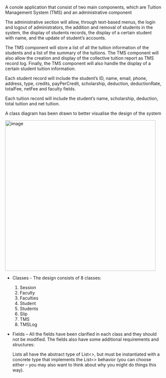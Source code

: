 A conole application that consist of two main components, which are Tuition Management System (TMS) and an administrative component

The  administrative  section  will  allow,  through  text-based  menus,  the  login  and  logout  of  administrators,  the 
addition and removal of students in the system, the display of students records, the display of a certain student 
with name, and the update of student’s accounts. 
 
The TMS component will store a list of all the tuition information of the students and a list of the summary of 
the tuitions. The TMS component will also allow the creation and display of the collective tuition report as TMS 
record log. Finally, the TMS component will also handle the display of a certain student tuition information. 
 
Each student record will include the student’s ID, name, email, phone, address, type, credits, payPerCredit, 
scholarship, deduction, deductionRate, totalFee, netFee and faculty fields. 
 
Each tuition record will include the student’s name, scholarship, deduction, total tuition and net tuition. 

A class diagram has been drawn to better visualise the design of the system

<img width="485" alt="image" src="https://user-images.githubusercontent.com/48937488/209455602-8bc56537-2ec9-47e0-8dba-1435a648237c.png">

* Classes - The design consists of 8 classes:
  1. Session
  2. Faculty
  3. Faculties
  4. Student
  5. Students
  6. Slip
  7. TMS
  8. TMSLog
  
* Fields – All the fields have been clarified in each class and they should not be modified. The fields also have some additional requirements and structures:

    Lists all have the abstract type of List<>, but must be instantiated with a concrete type that implements the List<> behavior (you can choose either – you may also want to think about why you might do things this way).
